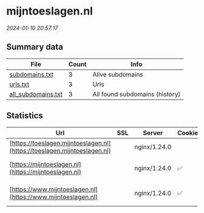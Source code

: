 # mijntoeslagen.nl
*2024-01-10 20:57:17*
## Summary data
| File       | Count | Info |
|------------|-------|------|
|[subdomains.txt](/data/mijntoeslagen.nl/subdomains.txt)|3|Alive subdomains|
|[urls.txt](/data/mijntoeslagen.nl/urls.txt)|3|Urls|
|[all_subdomains.txt](/data/mijntoeslagen.nl/all_subdomains.txt)|3|All found subdomains (history)|
## Statistics
| Url | SSL | Server | Cookie | HSTS | CSP | XFO | XXP | RP | Tech |Title |
|------------|-------|------|------|------|------|------|------|------|------|------|
|[https://toeslagen.mijntoeslagen.nl](https://toeslagen.mijntoeslagen.nl)| |nginx/1.24.0| | | | | | :white_check_mark: |Nginx:1.24.0 PHP:8.1.26||
|[https://mijntoeslagen.nl](https://mijntoeslagen.nl)| |nginx/1.24.0|:white_check_mark: |:white_check_mark: |:warning: | :white_check_mark: | :white_check_mark: | :white_check_mark: |Nginx:1.24.0|301 Moved Perman...|
|[https://www.mijntoeslagen.nl](https://www.mijntoeslagen.nl)| |nginx/1.24.0|:white_check_mark: |:white_check_mark: |:warning: | :white_check_mark: | :white_check_mark: | :white_check_mark: |Nginx:1.24.0|301 Moved Perman...|